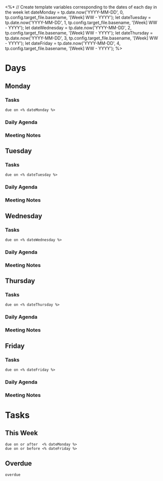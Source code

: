<%*
	// Create template variables corresponding to the dates of each day in the week
	let dateMonday    = tp.date.now('YYYY-MM-DD', 0, tp.config.target_file.basename, '[Week] WW - YYYY');
	let dateTuesday   = tp.date.now('YYYY-MM-DD', 1, tp.config.target_file.basename, '[Week] WW - YYYY');
	let dateWednesday = tp.date.now('YYYY-MM-DD', 2, tp.config.target_file.basename, '[Week] WW - YYYY');
	let dateThursday  = tp.date.now('YYYY-MM-DD', 3, tp.config.target_file.basename, '[Week] WW - YYYY');
	let dateFriday    = tp.date.now('YYYY-MM-DD', 4, tp.config.target_file.basename, '[Week] WW - YYYY');
%>
# Days
## Monday

### Tasks
```tasks
due on <% dateMonday %>
```
### Daily Agenda
### Meeting Notes

## Tuesday
### Tasks
```tasks
due on <% dateTuesday %>
```

### Daily Agenda
### Meeting Notes

## Wednesday
### Tasks
```tasks
due on <% dateWednesday %>
```

### Daily Agenda
### Meeting Notes
## Thursday
### Tasks
```tasks
due on <% dateThursday %>
```
### Daily Agenda
### Meeting Notes
## Friday
### Tasks
```tasks
due on <% dateFriday %>
```
### Daily Agenda
### Meeting Notes

# Tasks
## This Week
```tasks
due on or after  <% dateMonday %>
due on or before <% dateFriday %>
```
## Overdue
```tasks
overdue
```
